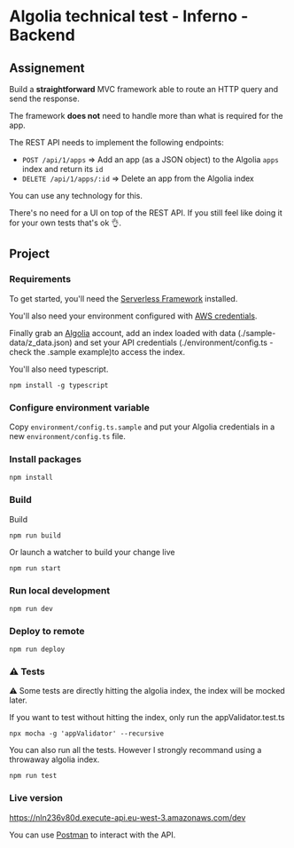 # Algolia technical test - Inferno - Backend

## Assignement

Build a **straightforward** MVC framework able to route an HTTP query and send the response.

The framework **does not** need to handle more than what is required for the app.

The REST API needs to implement the following endpoints:
  - `POST /api/1/apps` => Add an app (as a JSON object) to the Algolia `apps` index and return its `id`
  - `DELETE /api/1/apps/:id` => Delete an app from the Algolia index

You can use any technology for this.

There's no need for a UI on top of the REST API. If you still feel like doing it for your own tests that's ok 👌.

## Project

### Requirements

To get started, you'll need the [Serverless Framework](https://serverless.com/framework/docs/providers/aws/guide/quick-start/) installed.

You'll also need your environment configured with [AWS credentials](https://serverless.com/framework/docs/providers/aws/guide/credentials/).

Finally grab an [Algolia](https://www.algolia.com/users/sign_up) account, add an index loaded with data (./sample-data/z_data.json) and set your API credentials (./environment/config.ts - check the .sample example)to access the index.

You'll also need typescript.
````
npm install -g typescript
````

### Configure environment variable

Copy `environment/config.ts.sample` and put your Algolia credentials in a new `environment/config.ts` file.

### Install packages

````
npm install
````

### Build

Build
````
npm run build
````

Or launch a watcher to build your change live
````
npm run start
````

### Run local development

````
npm run dev
````

### Deploy to remote

````
npm run deploy
````

### ⚠️ Tests 

⚠️ Some tests are directly hitting the algolia index, the index will be mocked later.

If you want to test without hitting the index, only run the appValidator.test.ts
````
npx mocha -g 'appValidator' --recursive     
````

You can also run all the tests. However I strongly recommand using a throwaway algolia index.
````
npm run test
````

### Live version
https://nln236v80d.execute-api.eu-west-3.amazonaws.com/dev

You can use [Postman](https://www.getpostman.com/) to interact with the API.
